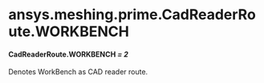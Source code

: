 # ansys.meshing.prime.CadReaderRoute.WORKBENCH

<a id="ansys.meshing.prime.CadReaderRoute.WORKBENCH"></a>

#### CadReaderRoute.WORKBENCH *= 2*

Denotes WorkBench as CAD reader route.

<!-- !! processed by numpydoc !! -->

